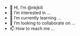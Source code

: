 - 👋 Hi, I’m @nkjkili
- 👀 I’m interested in ...
- 🌱 I’m currently learning ...
- 💞️ I’m looking to collaborate on ...
- 📫 How to reach me ...

<!---
nkjkili/nkjkili is a ✨ special ✨ repository because its `README.md` (this file) appears on your GitHub profile.
You can click the Preview link to take a look at your changes.
--->

